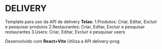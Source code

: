 # DELIVERY

Template para uso da API de delivery
**Telas:**
  1.Produtos: Criar, Editar, Excluir e pesquisar produtos
  2.Restaurantes: Criar, Editar, Excluir e pesquisar restaurantes
  3.Users: Criar, Editar, Excluir e pesquisar users

Desenvolvido com **React+Vite** 
Utiliza a API delivery-prog
